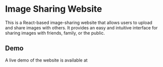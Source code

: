 # Image Sharing Website

This is a React-based image-sharing website that allows users to upload and share images with others. It provides an easy and intuitive interface for sharing images with friends, family, or the public.

## Demo

A live demo of the website is available at 
